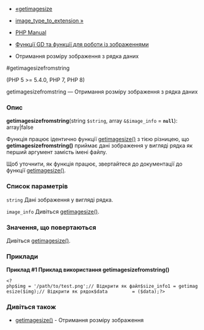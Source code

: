 - [«getimagesize](function.getimagesize.md)
- [image_type_to_extension »](function.image-type-to-extension.md)

- [PHP Manual](index.md)
- [Функції GD та функції для роботи із зображеннями](ref.image.md)
- Отримання розміру зображення з рядка даних

#getimagesizefromstring

(PHP 5 \>= 5.4.0, PHP 7, PHP 8)

getimagesizefromstring — Отримання розміру зображення з рядка даних

### Опис

**getimagesizefromstring**(string `$string`, array `&$image_info` =
**`null`**): array\|false

Функція працює ідентично функції
[getimagesize()](function.getimagesize.md) з тією різницею, що
**getimagesizefromstring()** приймає дані зображення у вигляді рядка
як перший аргумент замість імені файлу.

Щоб уточнити, як функція працює, звертайтеся до документації до
функції [getimagesize()](function.getimagesize.md).

### Список параметрів

`string`
Дані зображення у вигляді рядка.

`image_info`
Дивіться [getimagesize()](function.getimagesize.md).

### Значення, що повертаються

Дивіться [getimagesize()](function.getimagesize.md).

### Приклади

**Приклад #1 Приклад використання **getimagesizefromstring()****

`<?php$img = '/path/to/test.png';// Відкрити як файл$size_info1 = getimagesize($img);// Відкрити як рядок$data         = ($data);?> `

### Дивіться також

- [getimagesize()](function.getimagesize.md) - Отримання розміру
зображення

